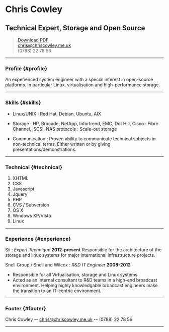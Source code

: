 # Chris Cowley
## Technical Expert, Storage and Open Source

> [Download PDF](english.pdf)  
> [chris@chriscowley.me.uk](chris@chriscowley.me.uk)  
> (0788) 22 78 56

------

### Profile {#profile}

An experienced system engineer with a special interest in open-source platforms. In particular Linux, virtualisation and high-performance storage. 

------

### Skills {#skills}

* Linux/UNIX
  : Red Hat, Debian, Ubuntu, AIX

* Storage
  : HP, Brocade, NetApp, Infortrend, EMC, Dot Hill, Cisco
  : Fibre Channel, iSCSI, NAS protocols
  : Scale-out storage

* Communication
  : Proven ability to communicate technical subjects in non-technical terms. Either written or by giving presentations/demonstrations.

-------

### Technical {#technical}

1. XHTML
1. CSS
1. Javascript
1. Jquery
1. PHP
1. CVS / Subversion
1. OS X
1. Windows XP/Vista
1. Linux

------

### Experience {#experience}

Sii
: *Expert Technique*
  __2012-present__
  Responsible for the architecture of the storage and linux systems for major international infrastructure projects.

Snell Group / Snell and Wilcox
: *R&D IT Engineer*
  __2008-2012__
  -  Responsible for all Virtualisation, storage and Linux systems
  -  Acted as an internal consultant to R&D teams in a high-end broadcast environment. Helping highly knowledgable broadcast engineers make the transition to an IT-centric environment.

------

### Footer {#footer}

Chris Cowley -- [chris@chriscowley.me.uk](chris@chriscowley.me.uk) -- (0788) 22 78 56

------
